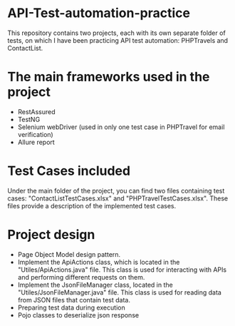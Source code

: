 # API-Test-automation-practice
This repository contains two projects, each with its own separate folder of tests, on which I have been practicing API test automation: PHPTravels and ContactList.
# The main frameworks used in the project
- RestAssured
- TestNG
- Selenium webDriver (used in only one test case in PHPTravel for email verification)
- Allure report
# Test Cases included 
Under the main folder of the project, you can find two files containing test cases: "ContactListTestCases.xlsx" and "PHPTravelTestCases.xlsx". These files provide a description of the implemented test cases.
# Project design 
- Page Object Model design pattern.
- Implement the ApiActions class, which is located in the "Utiles/ApiActions.java" file. This class is used for interacting with APIs and performing different requests on them.
- Implement the JsonFileManager class, located in the "Utiles/JsonFileManager.java" file. This class is used for reading data from JSON files that contain test data.
- Preparing test data during execution
- Pojo classes to deserialize json response 
